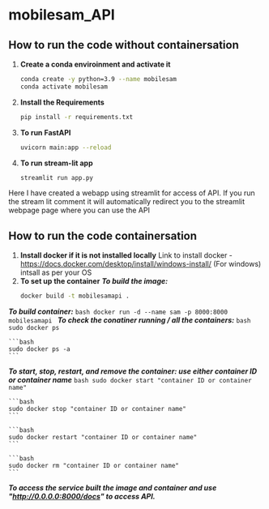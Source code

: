 # mobilesam_API

## How to run the code without containersation

1. **Create a conda enviroinment and activate it**
  
    ```bash
    conda create -y python=3.9 --name mobilesam 
    conda activate mobilesam
    ```

2. **Install the Requirements**

    ```bash
    pip install -r requirements.txt
    ```

3. **To run FastAPI**

    ```bash
    uvicorn main:app --reload 
    ```

4. **To run stream-lit app**

    ```bash
    streamlit run app.py
    ```
Here I have created a webapp using streamlit for access of API.
If you run the stream lit comment it will automatically redirect you to the streamlit webpage page where you can use the API

## How to run the code containersation

1. **Install docker if it is not installed locally**
   Link to install docker - https://docs.docker.com/desktop/install/windows-install/ (For windows) intsall as per your OS
2. **To set up the container**
  ***To build the image:***
    ```bash
    docker build -t mobilesamapi .
    ```
 ***To build container:***
    ```bash
    docker run -d --name sam -p 8000:8000 mobilesamapi
    ```
  ***To check the conatiner running / all the containers:***
    ```bash
    sudo docker ps
    ```
    
    ```bash
    sudo docker ps -a
    ```
  ***To start, stop, restart, and remove the container: use either container ID or container name***
    ```bash
    sudo docker start "container ID or container name"
    ```
    
    ```bash
    sudo docker stop "container ID or container name"
    ```
    
    ```bash
    sudo docker restart "container ID or container name"
    ```
    
    ```bash
    sudo docker rm "container ID or container name"
    ```
***To access the service built the image and container and use  "http://0.0.0.0:8000/docs" to access API.***
    
   
   


      
